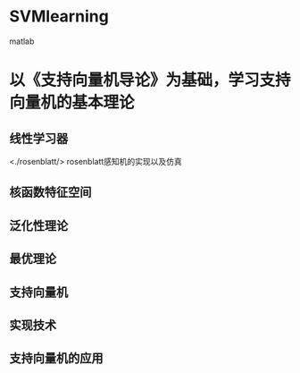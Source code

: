 # SVMlearning
matlab
# 以《支持向量机导论》为基础，学习支持向量机的基本理论



## 线性学习器
<./rosenblatt/> rosenblatt感知机的实现以及仿真

## 核函数特征空间

## 泛化性理论

## 最优理论

## 支持向量机

## 实现技术

## 支持向量机的应用

